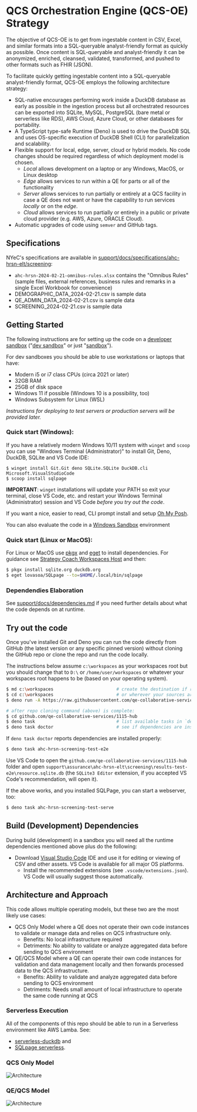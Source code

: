# QCS Orchestration Engine (QCS-OE) Strategy

The objective of QCS-OE is to get from ingestable content in CSV, Excel, and
similar formats into a SQL-queryable analyst-friendly format as quickly as
possible. Once content is SQL-queryable and analyst-friendly it can be
anonymized, enriched, cleansed, validated, transformed, and pushed to other
formats such as FHIR (JSON).

To facilitate quickly getting ingestable content into a SQL-queryable
analyst-friendly format, QCS-OE employs the following architecture strategy:

- SQL-native encourages performing work inside a DuckDB database as early as
  possible in the ingestion process but all orchestrated resources can be
  exported into SQLite, MySQL, PostgreSQL (bare metal or serverless like RDS),
  AWS Cloud, Azure Cloud, or other databases for portability.
- A TypeScript type-safe Runtime (Deno) is used to drive the DuckDB SQL and uses
  OS-specific execution of DuckDB Shell (CLI) for parallelization and
  scalability.
- Flexible support for local, edge, server, cloud or hybrid models. No code
  changes should be required regardless of which deployment model is chosen.
  - _Local_ allows development on a laptop or any Windows, MacOS, or Linux
    desktop
  - _Edge_ allows services to run within a QE for parts or all of the
    functionality
  - _Server_ allows services to run partially or entirely at a QCS facility in
    case a QE does not want or have the capability to run services _locally_ or
    on the _edge_.
  - _Cloud_ allows services to run partially or entirely in a public or private
    cloud provider (e.g. AWS, Azure, ORACLE Cloud).
- Automatic upgrades of code using `semver` and GitHub tags.

## Specifications

NYeC's specifications are available in
[support/docs/specifications/ahc-hrsn-elt/screening](support/docs/specifications/ahc-hrsn-elt/screening):

- `ahc-hrsn-2024-02-21-omnibus-rules.xlsx` contains the "Omnibus Rules" (sample
  files, external references, business rules and remarks in a single Excel
  Workbook for convenience)
- DEMOGRAPHIC_DATA_2024-02-21.csv is sample data
- QE_ADMIN_DATA_2024-02-21.csv is sample data
- SCREENING_2024-02-21.csv is sample data

## Getting Started

The following instructions are for setting up the code on a
[developer sandbox](https://en.wikipedia.org/wiki/Sandbox_(software_development))
("[dev sandbox](https://en.wikipedia.org/wiki/Sandbox_(software_development))"
or just
"[sandbox](https://en.wikipedia.org/wiki/Sandbox_(software_development))").

For dev sandboxes you should be able to use workstations or laptops that have:

- Modern i5 or i7 class CPUs (circa 2021 or later)
- 32GB RAM
- 25GB of disk space
- Windows 11 if possible (Windows 10 is a possibility, too)
- Windows Subsystem for Linux (WSL)

_Instructions for deploying to test servers or production servers will be
provided later._

### Quick start (Windows):

If you have a relatively modern Windows 10/11 system with `winget` and `scoop`
you can use "Windows Terminal (Administrator)" to install Git, Deno, DuckDB,
SQLite and VS Code IDE:

```psh
$ winget install Git.Git deno SQLite.SQLite DuckDB.cli Microsoft.VisualStudioCode
$ scoop install sqlpage
```

**IMPORTANT**: `winget` installations will update your PATH so exit your
terminal, close VS Code, etc. and restart your Windows Terminal (Administrator)
session and VS Code _before you try out the code_.

If you want a nice, easier to read, CLI prompt install and setup
[Oh My Posh](https://ohmyposh.dev/docs/installation/windows).

You can also evaluate the code in a
[Windows Sandbox](./support/docs/windows-sandbox-setup.md) environment

### Quick start (Linux or MacOS):

For Linux or MacOS use [pkgx](https://pkgx.sh/) and
[eget](https://github.com/zyedidia/eget/releases) to install dependencies. For
guidance see
[Strategy Coach Workspaces Host](https://github.com/strategy-coach/workspaces-host)
and then:

```bash
$ pkgx install sqlite.org duckdb.org
$ eget lovasoa/SQLpage --to=$HOME/.local/bin/sqlpage
```

### Dependendies Elaboration

See [support/docs/dependencies.md](support/docs/dependencies.md) if you need
further details about what the code depends on at runtime.

## Try out the code

Once you've installed Git and Deno you can run the code directly from GitHub
(the latest version or any specific pinned version) without cloning the GitHub
repo or clone the repo and run the code locally.

The instructions below assume `c:\workspaces` as your workspaces root but you
should change that to `D:\` or `/home/user/workspaces` or whatever your
workspaces root happens to be (based on your operating system).

```bash
$ md c:\workspaces                        # create the destination if required
$ cd c:\workspaces                        # or wherever your sources are stored
$ deno run -A https://raw.githubusercontent.com/qe-collaborative-services/workspaces/main/ws-bootstrap-typical.ts

# after repo cloning command (above) is complete:
$ cd github.com/qe-collaborative-services/1115-hub
$ deno task                               # list available tasks in `deno.jsonc`
$ deno task doctor                        # see if dependencies are installed properly
```

If `deno task doctor` reports dependencies are installed properly:

```bash
$ deno task ahc-hrsn-screening-test-e2e
```

Use VS Code to open the `github.com/qe-collaborative-services/1115-hub` folder
and open
`support\assurance\ahc-hrsn-elt\screening\results-test-e2e\resource.sqlite.db`
(the `SQLite3 Editor` extension, if you accepted VS Code's recommendation, will
open it).

If the above works, and you installed SQLPage, you can start a webserver, too:

```bash
$ deno task ahc-hrsn-screening-test-serve
```

## Build (Development) Dependencies

During build (development) in a sandbox you will need all the runtime
dependencies mentioned above plus do the following:

- Download [Visual Studio Code](https://code.visualstudio.com/download) IDE and
  use it for editing or viewing of CSV and other assets. VS Code is available
  for all major OS platforms.
  - Install the recommended extensions (see `.vscode/extensions.json`). VS Code
    will usually suggest those automatically.

## Architecture and Approach

This code allows multiple operating models, but these two are the most likely
use cases:

- QCS Only Model where a QE does not operate their own code instances to
  validate or manage data and relies on QCS infrastructure only.
  - Benefits: No local infrastructure required
  - Detriments: No ability to validate or analyze aggregated data before sending
    to QCS environment
- QE/QCS Model where a QE can operate their own code instances for validation
  and data management locally and then forwards processed data to the QCS
  infrastructure.
  - Benefits: Ability to validate and analyze aggregated data before sending to
    QCS environment
  - Detriments: Needs small amount of local infrastructure to operate the same
    code running at QCS

### Serverless Execution

All of the components of this repo should be able to run in a Serverless
environment like AWS Lamba. See:

- [serverless-duckdb](https://github.com/tobilg/serverless-duckdb) and
- [SQLpage serverless](https://github.com/lovasoa/SQLpage?tab=readme-ov-file#serverless).

### QCS Only Model

![Architecture](support/docs/cloud-only-architecture.drawio.svg)

### QE/QCS Model

![Architecture](support/docs/self-sufficient-architecture.drawio.svg)
